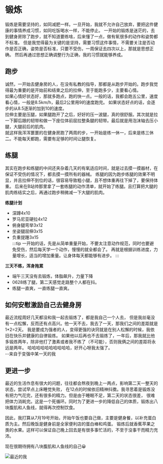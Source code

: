 # 锻炼
锻炼是需要坚持的，如同减肥一样。一旦开始，我就不允许自己放弃，要把这件健康的事情养成习惯，如同吃饭喝水一样，不能停止。
一开始的锻炼是迷茫的，去到健身房除了跑步，就不知道要练啥，后来懂了一点，做有氧很多的动作和姿势都不标准。
但是我觉得最为关键的是坚持，需要习惯这件事情，不需要关注是否动作是否正确，姿势是否标准，只要不受伤，一周保证去四次以上，那就是思想正确。
然后再通过思想正确调整行为正确，我的习惯就能够养成。

## 跑步
诚然，一开始去健身房的人，在没有私教的指导，那都是从跑步开始的。跑步我觉得最为重要的是开始前和结束之后的拉伸，至于能跑多少，主要看心情。  
如果心情好状态好，那就多跑点，跑的快一点。一般的话，我都会跑五公里，速度看心情，一般是8.5km/h，最后2公里用9的速度跑完。
如果状态好点的话，会逐步的从8.5逐渐的加到10的速度。  
拉伸主要是压腿，如果腿跑开了之后，好好的压一波腿，真的很舒服。其次就是拉一下脚后跟的韧带和做一下座位体前屈拉整条腿的韧带。最后就是用泡沫轴去压小腿，大腿前后的肌肉。  
就这样我浑浑噩噩的在健身房跑了两周的步，一开始是练一休一，后来是练三休二。不能每天都跑，需要有足够的时间让腿恢复。


## 练腿
其实在跑步和练腿的中间还夹杂着几天的有氧适应时间，就是过去摸一摸器材，在保证不受伤的情况下，都去摸一摸所有的器械。
练腿的因为跑步练腿的效果不明显，并且拉伸不到位的话，很容易导致粗小腿，且不想体重再往下掉了，要保持体重。
后来在B站帅那里拿了一套练腿的动作清单，就开始了练腿。且打算把大腿的肌肉练结实之后，再通过跑步稍微减一下大腿的肌肉。  

**练腿计划** 
- 深蹲4x10
- 罗马尼亚硬拉4x12
- 俯身腿弯举3x12
- 坐姿腿屈伸3x15
- 负重提踵3x15  
:::tip
一开始的话，先是从简单重量开始，不要太注意动作规范，同时也要避免受伤，然后每天学一个动作，慢慢的就全都会了。
再就是根据训练进度，力量增长，适当的增加重量。让身体每天都能够有进步。
:::

**三天不练，浑身拖累**
- 端午三天没有去锻炼，体脂飙升，力量下降
- 0628练了腿，第二天感觉走路整个人都在抖。
- 练腿一直爽，一直练腿一直爽。


## 如何安慰激励自己去健身房
最近流程周好几天都没和我一起去锻炼了，都是我自己一个人去，
但是我丝毫没有一点松懈，反而还有点高兴。他一天不去，我去了一天，那我们之间的差距就是1*2=2天。
我是要成为强者的人，变得更强的诀窍就是在别人松懈的时候，我依旧在快乐并健康的自律锻炼。
如果他以后再也不去锻炼了，一年后，那我就比他多锻炼两年，除非他打了激素或者我不练了（不可能），否则我俩之间的差距将永远是两年。
哈哈哈哈哈哈哈哈哈哈，好开心呀我太强了。  
--来自于变强中某一天的我

## 更进一步
最近的生活作息有很大的问题，往往都会熬夜到晚上一两点，影响第二天一整天的状态，尝试早点上床睡觉失败，
在12点的时候依旧精神抖擞。我寻思着是锻炼没有把力气花完，还有很多的精力。但是由于睡眠不足，第二天的状态很差，
很难把体力消耗完。这是一个死循环。同时为了更进一步的降低自己的体质，锻炼出八块腹肌和人鱼线，就得再次控制饮食。

因此，我打算从7月19号开始，开始午饭也要自己做，主要是健身餐，以补充蛋白质为主。然后晚饭是健身前是全家便利店的蛋白棒和鸡蛋。
锻炼后就香蕉苹果之类的水果。这样可以保证自己晚上回去是有很多事忙活的，不至于没事干而精力充沛。

现在很期待拥有八块腹肌和人鱼线的自己😀

![最近的我](https://cdn.clinan.xyz/train01.jpg)
